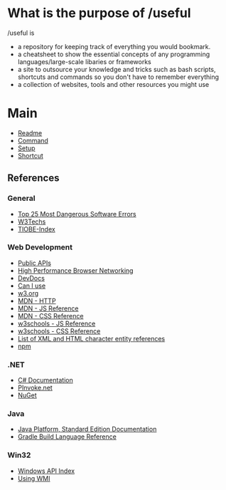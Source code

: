 # What is the purpose of /useful
/useful is
- a repository for keeping track of everything you would bookmark.
- a cheatsheet to show the essential concepts of any programming languages/large-scale libaries or frameworks
- a site to outsource your knowledge and tricks such as bash scripts, shortcuts and commands so you don't have to remember everything
- a collection of websites, tools and other resources you might use

# Main
* [Readme](#)
* [Command](./command.md)
* [Setup](./setup.md)
* [Shortcut](./shortcut.md)

## References

### General
* [Top 25 Most Dangerous Software Errors](http://cwe.mitre.org/top25/)
* [W3Techs](https://w3techs.com/)
* [TIOBE-Index](https://www.tiobe.com/tiobe-index/)

### Web Development
* [Public APIs](https://github.com/public-apis/public-apis#books)
* [High Performance Browser Networking](https://hpbn.co/)
* [DevDocs](https://devdocs.io/)
* [Can I use](https://caniuse.com/)
* [w3.org](https://www.w3.org/TR/html52/)
* [MDN - HTTP](https://developer.mozilla.org/docs/Web/HTTP)
* [MDN - JS Reference](https://developer.mozilla.org/en-US/docs/Web/JavaScript/Reference)
* [MDN - CSS Reference](https://developer.mozilla.org/en-US/docs/Web/CSS/Reference)
* [w3schools - JS Reference](https://www.w3schools.com/jsref/)
* [w3schools - CSS Reference](https://www.w3schools.com/cssref/)
* [List of XML and HTML character entity references](https://en.wikipedia.org/wiki/List_of_XML_and_HTML_character_entity_references)
* [npm](https://www.npmjs.com/)

### .NET
* [C# Documentation](https://docs.microsoft.com/de-de/dotnet/csharp/)
* [PInvoke.net](http://pinvoke.net/)
* [NuGet](https://www.nuget.org/)

### Java
* [Java Platform, Standard Edition Documentation](https://docs.oracle.com/en/java/javase/index.html)
* [Gradle Build Language Reference](https://docs.gradle.org/current/dsl/)

### Win32
* [Windows API Index](https://docs.microsoft.com/en-us/windows/win32/apiindex/windows-api-list)
* [Using WMI](https://docs.microsoft.com/en-us/windows/win32/wmisdk/connecting-to-wmi-remotely-with-c-)
